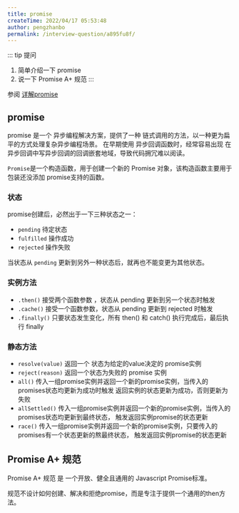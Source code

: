 ```yaml
---
title: promise
createTime: 2022/04/17 05:53:48
author: pengzhanbo
permalink: /interview-question/a895fu8f/
---
```


::: tip 提问
1. 简单介绍一下 promise
2. 说一下 Promise A+ 规范
:::

参阅 [详解promise](/article/q40nq4hv)

## promise

promise 是一个 异步编程解决方案，提供了一种 链式调用的方法，以一种更为扁平的方式处理复杂异步编程场景。
在早期使用 异步回调函数时，经常容易出现 在异步回调中写异步回调的回调嵌套地域，导致代码拥冗难以阅读。

`Promise`是一个构造函数，用于创建一个新的 Promise 对象，该构造函数主要用于包装还没添加 promise支持的函数。

### 状态

promise创建后，必然出于一下三种状态之一：
- `pending` 待定状态
- `fulfilled` 操作成功
- `rejected` 操作失败

当状态从 `pending` 更新到另外一种状态后，就再也不能变更为其他状态。

### 实例方法

- `.then()` 接受两个函数参数 ，状态从 pending 更新到另一个状态时触发
- `.cache()` 接受一个函数参数，状态从 pending 更新到 rejected 时触发
- `.finally()` 只要状态发生变化，所有 then() 和 catch() 执行完成后，最后执行 finally

### 静态方法

- `resolve(value)` 返回一个 状态为给定的value决定的 promise实例
- `reject(reason)` 返回一个状态为失败的 promise 实例
- `all()` 传入一组promise实例并返回一个新的promise实例，当传入的promises状态均更新为成功时触发
  返回实例的状态更新为成功，否则更新为失败
- `allSettled()` 传入一组promise实例并返回一个新的promise实例，当传入的promises状态均更新到最终状态，
  触发返回实例promise的状态更新
- `race()` 传入一组promise实例并返回一个新的promise实例，只要传入的promises有一个状态更新的熬最终状态，
  触发返回实例promise的状态更新

## Promise A+ 规范

Promise A+ 规范 是 一个开放、健全且通用的 Javascript Promise标准。

规范不设计如何创建、解决和拒绝promise，而是专注于提供一个通用的then方法。
